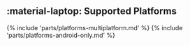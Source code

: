 ## :material-laptop: Supported Platforms

{% include 'parts/platforms-multiplatform.md' %}
{% include 'parts/platforms-android-only.md' %}